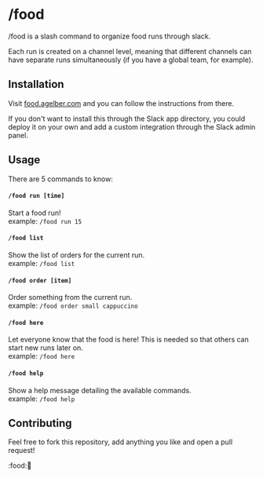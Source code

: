 # /food

/food is a slash command to organize food runs through slack.

Each run is created on a channel level, meaning that different channels can have separate runs simultaneously (if you have a global team, for example).

## Installation

Visit [food.agelber.com](http://food.agelber.com) and you can follow the instructions from there.

If you don't want to install this through the Slack app directory, you could deploy it on your own and add a custom integration through the Slack admin panel.

## Usage

There are 5 commands to know:

#### `/food run [time]`

Start a food run!  
example: `/food run 15`

#### `/food list`

Show the list of orders for the current run.  
example: `/food list`

#### `/food order [item]`

Order something from the current run.  
example: `/food order small cappuccino`

#### `/food here`

Let everyone know that the food is here!
This is needed so that others can start new runs later on.  
example: `/food here`

#### `/food help`

Show a help message detailing the available commands.  
example: `/food help`

## Contributing

Feel free to fork this repository, add anything you like and open a pull request!

:food::runner:
